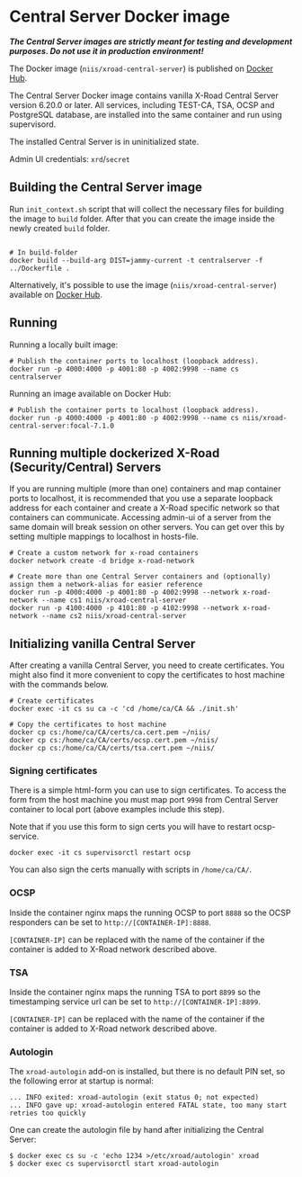 # Central Server Docker image

***The Central Server images are strictly meant for testing and development purposes. Do not use it in production environment!***

The Docker image (`niis/xroad-central-server`) is published on [Docker Hub](https://hub.docker.com/r/niis/xroad-central-server/).

The Central Server Docker image contains vanilla X-Road Central Server version 6.20.0 or later.
All services, including TEST-CA, TSA, OCSP and PostgreSQL database, are installed into the same container and run using supervisord.

The installed Central Server is in uninitialized state.

Admin UI credentials: `xrd`/`secret`

## Building the Central Server image
Run `init_context.sh` script that will collect the necessary files for building the image to `build` folder. After that you can create the image inside the newly created `build` folder.

```shell

# In build-folder
docker build --build-arg DIST=jammy-current -t centralserver -f ../Dockerfile .
```

Alternatively, it's possible to use the image (`niis/xroad-central-server`) available on [Docker Hub](https://hub.docker.com/r/niis/xroad-central-server/).

## Running

Running a locally built image:
```shell
# Publish the container ports to localhost (loopback address).
docker run -p 4000:4000 -p 4001:80 -p 4002:9998 --name cs centralserver
```

Running an image available on Docker Hub:
```shell
# Publish the container ports to localhost (loopback address).
docker run -p 4000:4000 -p 4001:80 -p 4002:9998 --name cs niis/xroad-central-server:focal-7.1.0
```

## Running multiple dockerized X-Road (Security/Central) Servers
If you are running multiple (more than one) containers and map container ports to localhost, it is recommended that you use a separate loopback address for each container and create a X-Road specific network so that containers can communicate.
Accessing admin-ui of a server from the same domain will break session on other servers. You can get over this by setting multiple mappings to localhost in hosts-file.

```shell
# Create a custom network for x-road containers
docker network create -d bridge x-road-network

# Create more than one Central Server containers and (optionally) assign them a network-alias for easier reference
docker run -p 4000:4000 -p 4001:80 -p 4002:9998 --network x-road-network --name cs1 niis/xroad-central-server
docker run -p 4100:4000 -p 4101:80 -p 4102:9998 --network x-road-network --name cs2 niis/xroad-central-server
```

## Initializing vanilla Central Server
After creating a vanilla Central Server, you need to create certificates. You might also find it more convenient to copy the certificates to host machine with the commands below.

```shell
# Create certificates
docker exec -it cs su ca -c 'cd /home/ca/CA && ./init.sh'

# Copy the certificates to host machine
docker cp cs:/home/ca/CA/certs/ca.cert.pem ~/niis/
docker cp cs:/home/ca/CA/certs/ocsp.cert.pem ~/niis/
docker cp cs:/home/ca/CA/certs/tsa.cert.pem ~/niis/
```

### Signing certificates
There is a simple html-form you can use to sign certificates. To access the form from the host machine you must map port `9998` from Central Server container to local port (above examples include this step).

Note that if you use this form to sign certs you will have to restart ocsp-service.

```shell
docker exec -it cs supervisorctl restart ocsp
```

You can also sign the certs manually with scripts in `/home/ca/CA/`.

### OCSP
Inside the container nginx maps the running OCSP to port `8888` so the OCSP responders can be set to `http://[CONTAINER-IP]:8888`.

`[CONTAINER-IP]` can be replaced with the name of the container if the container is added to X-Road network described above.

### TSA
Inside the container nginx maps the running TSA to port `8899` so the timestamping service url can be set to `http://[CONTAINER-IP]:8899`.

`[CONTAINER-IP]` can be replaced with the name of the container if the container is added to X-Road network described above.

### Autologin
The `xroad-autologin` add-on is installed, but there is no default PIN set, so the following error at startup is normal:
```text
... INFO exited: xroad-autologin (exit status 0; not expected)
... INFO gave up: xroad-autologin entered FATAL state, too many start retries too quickly
```
One can create the autologin file by hand after initializing the Central Server:

```shell
$ docker exec cs su -c 'echo 1234 >/etc/xroad/autologin' xroad
$ docker exec cs supervisorctl start xroad-autologin
```
